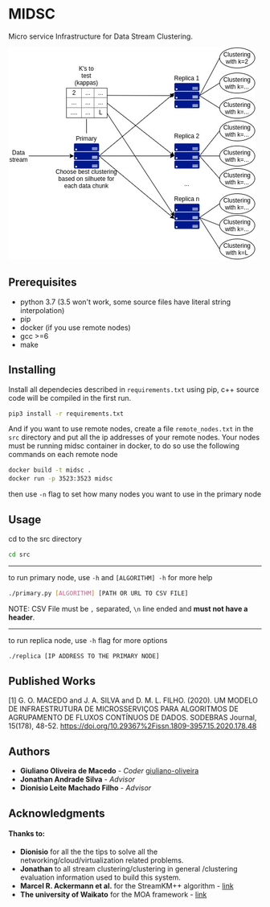 # MIDSC

Micro service Infrastructure for Data Stream Clustering.

![Infraestructure](imgs/midsc-1.jpg)

## Prerequisites

* python 3.7 (3.5 won't work, some source files have literal string interpolation)
* pip
* docker (if you use remote nodes)
* gcc >=6
* make

## Installing

Install all dependecies described in `requirements.txt` using pip,
c++ source code will be compiled in the first run.

```bash
pip3 install -r requirements.txt
```

And if you want to use remote nodes, create a file `remote_nodes.txt` in the `src` directory and put all
the ip addresses of your remote nodes.
Your nodes must be running midsc container in docker, to do so use the following commands on each remote node
```bash
docker build -t midsc .
docker run -p 3523:3523 midsc
```
then use `-n` flag to set how many nodes you want to use in the primary node

## Usage
cd to the src directory 

```bash
cd src
```

---

to run primary node, use `-h` and `[ALGORITHM] -h` for more help
```bash
./primary.py [ALGORITHM] [PATH OR URL TO CSV FILE]
```


NOTE: CSV File must be `,` separated, `\n` line ended and **must not have a header**.

---

to run replica node, use `-h` flag for more options
```bash
./replica [IP ADDRESS TO THE PRIMARY NODE]
```

## Published Works

<a id="1">[1]</a> 
G. O. MACEDO and J. A. SILVA and D. M. L. FILHO. (2020). 
UM MODELO DE INFRAESTRUTURA DE MICROSSERVIÇOS PARA ALGORITMOS DE AGRUPAMENTO DE FLUXOS CONTÍNUOS DE DADOS.
SODEBRAS Journal, 15(178), 48-52.
https://doi.org/10.29367%2Fissn.1809-3957.15.2020.178.48

## Authors
* **Giuliano Oliveira de Macedo** - *Coder* [giuliano-oliveira](https://github.com/giuliano-oliveira)
* **Jonathan Andrade Silva** - *Advisor*
* **Dionisio Leite Machado Filho** - *Advisor*

## Acknowledgments

#### Thanks to:

* **Dionisio** for all the the tips to solve all the networking/cloud/virtualization related problems.
* **Jonathan** to all stream clustering/clustering in general /clustering evaluation information used to build this system.
* **Marcel R. Ackermann et al.** for the StreamKM++ algorithm - [link](https://cs.uni-paderborn.de/cuk/forschung/abgeschlossene-projekte/dfg-schwerpunktprogramm-1307/streamkm/)
* **The university of Waikato** for the MOA framework - [link](https://moa.cms.waikato.ac.nz/)